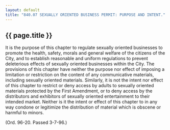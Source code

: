 ---
layout: default 
title: "840.07 SEXUALLY ORIENTED BUSINESS PERMIT: PURPOSE AND INTENT."---

{{ page.title }}
----------------

It is the purpose of this chapter to regulate sexually oriented
businesses to promote the health, safety, morals and general welfare of
the citizens of the City, and to establish reasonable and uniform
regulations to prevent deleterious effects of sexually oriented
businesses within the City. The provisions of this chapter have neither
the purpose nor effect of imposing a limitation or restriction on the
content of any communicative materials, including sexually oriented
materials. Similarly, it is not the intent nor effect of this chapter to
restrict or deny access by adults to sexually oriented materials
protected by the First Amendment, or to deny access by the distributors
and exhibitors of sexually oriented entertainment to their intended
market. Neither is it the intent or effect of this chapter to in any way
condone or legitimize the distribution of material which is obscene or
harmful to minors.

(Ord. 96-20. Passed 3-7-96.)
